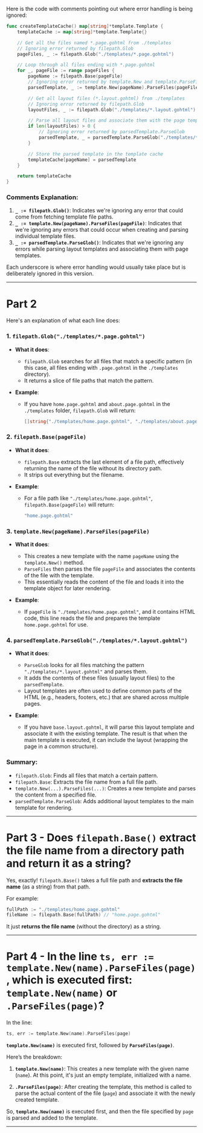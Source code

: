 Here is the code with comments pointing out where error handling is being ignored:

```go
func createTemplateCache() map[string]*template.Template {
	templateCache := map[string]*template.Template{}

	// Get all the files named *.page.gohtml from ./templates
	// Ignoring error returned by filepath.Glob
	pageFiles, _ := filepath.Glob("./templates/*.page.gohtml")

	// Loop through all files ending with *.page.gohtml
	for _, pageFile := range pageFiles {
		pageName := filepath.Base(pageFile)
		// Ignoring error returned by template.New and template.ParseFiles
		parsedTemplate, _ := template.New(pageName).ParseFiles(pageFile)

		// Get all layout files (*.layout.gohtml) from ./templates
		// Ignoring error returned by filepath.Glob
		layoutFiles, _ := filepath.Glob("./templates/*.layout.gohtml")

		// Parse all layout files and associate them with the page template
		if len(layoutFiles) > 0 {
			// Ignoring error returned by parsedTemplate.ParseGlob
			parsedTemplate, _ = parsedTemplate.ParseGlob("./templates/*.layout.gohtml")
		}

		// Store the parsed template in the template cache
		templateCache[pageName] = parsedTemplate
	}

	return templateCache
}
```

### Comments Explanation:
1. **`_ := filepath.Glob()`**: Indicates we're ignoring any error that could come from fetching template file paths.
2. **`_ := template.New(pageName).ParseFiles(pageFile)`**: Indicates that we're ignoring any errors that could occur when creating and parsing individual template files.
3. **`_ := parsedTemplate.ParseGlob()`**: Indicates that we're ignoring any errors while parsing layout templates and associating them with page templates. 

Each underscore is where error handling would usually take place but is deliberately ignored in this version.

---
# Part 2

Here's an explanation of what each line does:

### 1. `filepath.Glob("./templates/*.page.gohtml")`
- **What it does**: 
  - `filepath.Glob` searches for all files that match a specific pattern (in this case, all files ending with `.page.gohtml` in the `./templates` directory).
  - It returns a slice of file paths that match the pattern.

- **Example**:
  - If you have `home.page.gohtml` and `about.page.gohtml` in the `./templates` folder, `filepath.Glob` will return:
    ```go
    []string{"./templates/home.page.gohtml", "./templates/about.page.gohtml"}
    ```

### 2. `filepath.Base(pageFile)`
- **What it does**:
  - `filepath.Base` extracts the last element of a file path, effectively returning the name of the file without its directory path.
  - It strips out everything but the filename.

- **Example**:
  - For a file path like `"./templates/home.page.gohtml"`, `filepath.Base(pageFile)` will return:
    ```go
    "home.page.gohtml"
    ```

### 3. `template.New(pageName).ParseFiles(pageFile)`
- **What it does**:
  - This creates a new template with the name `pageName` using the `template.New()` method.
  - `ParseFiles` then parses the file `pageFile` and associates the contents of the file with the template.
  - This essentially reads the content of the file and loads it into the template object for later rendering.

- **Example**:
  - If `pageFile` is `"./templates/home.page.gohtml"`, and it contains HTML code, this line reads the file and prepares the template `home.page.gohtml` for use.

### 4. `parsedTemplate.ParseGlob("./templates/*.layout.gohtml")`
- **What it does**:
  - `ParseGlob` looks for all files matching the pattern `"./templates/*.layout.gohtml"` and parses them.
  - It adds the contents of these files (usually layout files) to the `parsedTemplate`.
  - Layout templates are often used to define common parts of the HTML (e.g., headers, footers, etc.) that are shared across multiple pages.

- **Example**:
  - If you have `base.layout.gohtml`, it will parse this layout template and associate it with the existing template. The result is that when the main template is executed, it can include the layout (wrapping the page in a common structure).

### Summary:
- `filepath.Glob`: Finds all files that match a certain pattern.
- `filepath.Base`: Extracts the file name from a full file path.
- `template.New(...).ParseFiles(...)`: Creates a new template and parses the content from a specified file.
- `parsedTemplate.ParseGlob`: Adds additional layout templates to the main template for rendering.

---
# Part 3 - Does `filepath.Base()` extract the file name from a directory path and return it as a string?

Yes, exactly! `filepath.Base()` takes a full file path and **extracts the file name** (as a string) from that path.

For example:
```go
fullPath := "./templates/home.page.gohtml"
fileName := filepath.Base(fullPath) // "home.page.gohtml"
```

It just **returns the file name** (without the directory) as a string.

---

# Part 4 - In the line `ts, err := template.New(name).ParseFiles(page)`, which is executed first: `template.New(name)` or `.ParseFiles(page)`?

In the line:

```go
ts, err := template.New(name).ParseFiles(page)
```

**`template.New(name)`** is executed first, followed by **`ParseFiles(page)`**.

Here’s the breakdown:

1. **`template.New(name)`**: This creates a new template with the given name (`name`). At this point, it's just an empty template, initialized with a name.
   
2. **`.ParseFiles(page)`**: After creating the template, this method is called to parse the actual content of the file (`page`) and associate it with the newly created template.

So, **`template.New(name)`** is executed first, and then the file specified by `page` is parsed and added to the template.

---


